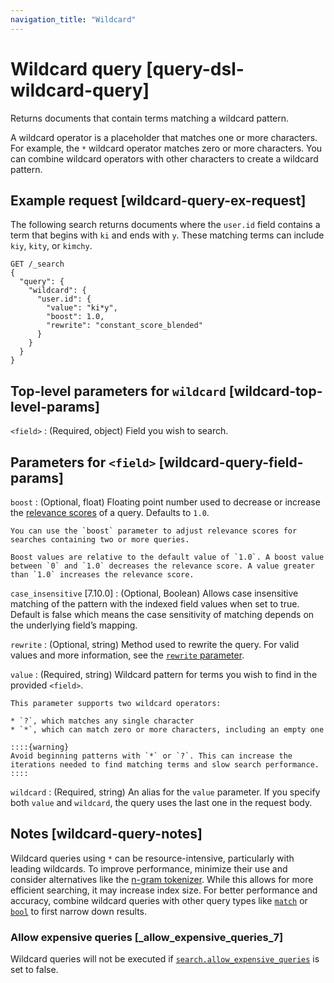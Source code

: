 ```yaml
---
navigation_title: "Wildcard"
---
```


# Wildcard query [query-dsl-wildcard-query]


Returns documents that contain terms matching a wildcard pattern.

A wildcard operator is a placeholder that matches one or more characters. For example, the `*` wildcard operator matches zero or more characters. You can combine wildcard operators with other characters to create a wildcard pattern.

## Example request [wildcard-query-ex-request]

The following search returns documents where the `user.id` field contains a term that begins with `ki` and ends with `y`. These matching terms can include `kiy`, `kity`, or `kimchy`.

```console
GET /_search
{
  "query": {
    "wildcard": {
      "user.id": {
        "value": "ki*y",
        "boost": 1.0,
        "rewrite": "constant_score_blended"
      }
    }
  }
}
```


## Top-level parameters for `wildcard` [wildcard-top-level-params]

`<field>`
:   (Required, object) Field you wish to search.


## Parameters for `<field>` [wildcard-query-field-params]

`boost`
:   (Optional, float) Floating point number used to decrease or increase the [relevance scores](query-filter-context.md#relevance-scores) of a query. Defaults to `1.0`.

    You can use the `boost` parameter to adjust relevance scores for searches containing two or more queries.

    Boost values are relative to the default value of `1.0`. A boost value between `0` and `1.0` decreases the relevance score. A value greater than `1.0` increases the relevance score.


`case_insensitive` [7.10.0]
:   (Optional, Boolean) Allows case insensitive matching of the pattern with the indexed field values when set to true. Default is false which means the case sensitivity of matching depends on the underlying field’s mapping.

`rewrite`
:   (Optional, string) Method used to rewrite the query. For valid values and more information, see the [`rewrite` parameter](query-dsl-multi-term-rewrite.md).

`value`
:   (Required, string) Wildcard pattern for terms you wish to find in the provided `<field>`.

    This parameter supports two wildcard operators:

    * `?`, which matches any single character
    * `*`, which can match zero or more characters, including an empty one

    ::::{warning} 
    Avoid beginning patterns with `*` or `?`. This can increase the iterations needed to find matching terms and slow search performance.
    ::::


`wildcard`
:   (Required, string) An alias for the `value` parameter. If you specify both `value` and `wildcard`, the query uses the last one in the request body.


## Notes [wildcard-query-notes]

Wildcard queries using `*` can be resource-intensive, particularly with leading wildcards. To improve performance, minimize their use and consider alternatives like the [n-gram tokenizer](analysis-ngram-tokenizer.md). While this allows for more efficient searching, it may increase index size. For better performance and accuracy, combine wildcard queries with other query types like [`match`](query-dsl-match-query.md) or [`bool`](query-dsl-bool-query.md) to first narrow down results.

### Allow expensive queries [_allow_expensive_queries_7]

Wildcard queries will not be executed if [`search.allow_expensive_queries`](query-dsl.md#query-dsl-allow-expensive-queries) is set to false.




